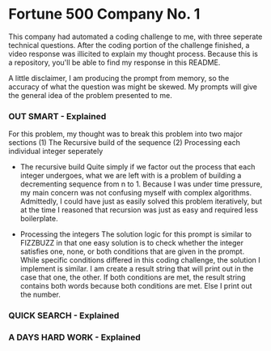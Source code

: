# Fortune 500 Company No. 1
This company had automated a coding challenge to me, with three 
seperate technical questions. After the coding portion of the challenge
finished, a video response was illicited to explain my thought process.
Because this is a repository, you'll be able to find my response in this
README. 

A little disclaimer, I am producing the prompt from memory, so the  
accuracy of what the question was might be skewed. My prompts will give 
the general idea of the problem presented to me.

### OUT SMART - Explained
For this problem, my thought was to break this problem into two major sections
(1) The Recursive build of the sequence
(2) Processing each individual integer seperately

- The recursive build
Quite simply if we factor out the process that each integer undergoes,
what we are left with is a problem of building a decrementing sequence
from n to 1.  Because I was under time pressure, my main concern was
not confusing myself with complex algorithms.  Admittedly, I could
have just as easily solved this problem iteratively, but at the time
I reasoned that recursion was just as easy and required less boilerplate.

- Processing the integers
The solution logic for this prompt is similar to FIZZBUZZ in that one
easy solution is to check whether the integer satisfies one, none, or both 
conditions that are given in the prompt.  While specific conditions differed
in this coding challenge, the solution I implement is similar. I 
am create a result string that will print out in the case that
one, the other. If both conditions are met, the result string contains both
words because both conditions are met. Else I print out the number.

### QUICK SEARCH - Explained

### A DAYS HARD WORK - Explained